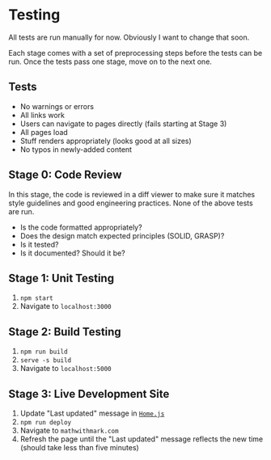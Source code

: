# Testing

All tests are run manually for now. Obviously I want to change that soon.

Each stage comes with a set of preprocessing steps before the tests can be run. Once the tests pass one stage, move on to the next one.

## Tests

- No warnings or errors
- All links work
- Users can navigate to pages directly (fails starting at Stage 3)
- All pages load
- Stuff renders appropriately (looks good at all sizes)
- No typos in newly-added content

## Stage 0: Code Review

In this stage, the code is reviewed in a diff viewer to make sure it matches style guidelines and good engineering practices. None of the above tests are run.

- Is the code formatted appropriately?
- Does the design match expected principles (SOLID, GRASP)?
- Is it tested?
- Is it documented? Should it be?

## Stage 1: Unit Testing

1. `npm start`
1. Navigate to `localhost:3000`

## Stage 2: Build Testing

1. `npm run build`
1. `serve -s build`
1. Navigate to `localhost:5000`

## Stage 3: Live Development Site

1. Update "Last updated" message in [`Home.js`](../src/Home.js)
1. `npm run deploy`
1. Navigate to `mathwithmark.com`
1. Refresh the page until the "Last updated" message reflects the new time (should take less than five minutes)
